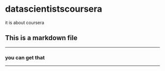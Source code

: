 # datascientistscoursera
it is about coursera
## This is a markdown file
---
### you can get that
---
